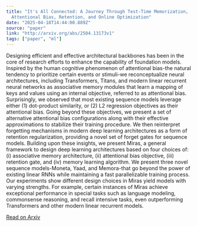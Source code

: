 ```yaml
---
title: "It's All Connected: A Journey Through Test-Time Memorization,
  Attentional Bias, Retention, and Online Optimization"
date: "2025-04-18T14:44:00.889Z"
source: "paper"
link: "http://arxiv.org/abs/2504.13173v1"
tags: ["paper", "ml"]
---
```


Designing efficient and effective architectural backbones has been in the core of research efforts to enhance the capability of foundation models. Inspired by the human cognitive phenomenon of attentional bias-the natural tendency to prioritize certain events or stimuli-we reconceptualize neural architectures, including Transformers, Titans, and modern linear recurrent neural networks as associative memory modules that learn a mapping of keys and values using an internal objective, referred to as attentional bias. Surprisingly, we observed that most existing sequence models leverage either (1) dot-product similarity, or (2) L2 regression objectives as their attentional bias. Going beyond these objectives, we present a set of alternative attentional bias configurations along with their effective approximations to stabilize their training procedure. We then reinterpret forgetting mechanisms in modern deep learning architectures as a form of retention regularization, providing a novel set of forget gates for sequence models. Building upon these insights, we present Miras, a general framework to design deep learning architectures based on four choices of: (i) associative memory architecture, (ii) attentional bias objective, (iii) retention gate, and (iv) memory learning algorithm. We present three novel sequence models-Moneta, Yaad, and Memora-that go beyond the power of existing linear RNNs while maintaining a fast parallelizable training process. Our experiments show different design choices in Miras yield models with varying strengths. For example, certain instances of Miras achieve exceptional performance in special tasks such as language modeling, commonsense reasoning, and recall intensive tasks, even outperforming Transformers and other modern linear recurrent models.

[Read on Arxiv](http://arxiv.org/abs/2504.13173v1)
